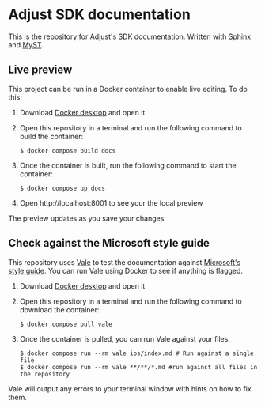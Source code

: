# Adjust SDK documentation

This is the repository for Adjust's SDK documentation. Written with [Sphinx](https://www.sphinx-doc.org) and [MyST](https://myst-parser.readthedocs.io).

## Live preview

This project can be run in a Docker container to enable live editing. To do this:

1. Download [Docker desktop](https://www.docker.com/products/docker-desktop/) and open it
2. Open this repository in a terminal and run the following command to build the container:

   ```console
   $ docker compose build docs
   ```

3. Once the container is built, run the following command to start the container:

   ```console
   $ docker compose up docs
   ```

4. Open http://localhost:8001 to see your the local preview

The preview updates as you save your changes.

## Check against the Microsoft style guide

This repository uses [Vale](https://vale.sh/) to test the documentation against [Microsoft's style guide](https://learn.microsoft.com/en-us/style-guide/welcome/). You can run Vale using Docker to see if anything is flagged.

1. Download [Docker desktop](https://www.docker.com/products/docker-desktop/) and open it
2. Open this repository in a terminal and run the following command to download the container:

   ```console
   $ docker compose pull vale
   ```

3. Once the container is pulled, you can run Vale against your files.

   ```console
   $ docker compose run --rm vale ios/index.md # Run against a single file
   $ docker compose run --rm vale **/**/*.md #run against all files in the repository
   ```

Vale will output any errors to your terminal window with hints on how to fix them.
